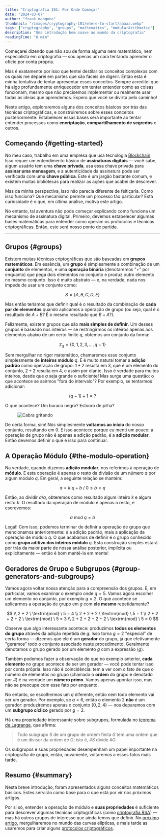 ```yaml
---
title: "Criptografia 101: Por Onde Começar"
date: "2024-03-07"
author: "frank-mangone"
thumbnail: "/images/cryptography-101/where-to-start/aaaaa.webp"
tags: ["cryptography", "groups", "mathematics", "modularArithmetic"]
description: "Uma introdução bem suave ao mundo da criptografia"
readingTime: "6 min"
---
```


Começarei dizendo que não sou de forma alguma nem matemático, nem especialista em criptografia — sou apenas um cara tentando aprender o ofício por conta própria.

Mas é exatamente por isso que tentei destilar os conceitos complexos com os quais me deparei em partes que são fáceis de digerir. Então esta é minha tentativa de tentar apresentar esses conceitos. Sempre acreditei que há algo profundamente enriquecedor em tentar entender como as coisas funcionam, mesmo que não precisemos implementar ou realmente usar todas as ideias que aprendemos. Espero que você se divirta pelo caminho!

Neste artigo, exploraremos alguns dos conceitos básicos por trás das técnicas criptográficas, e construiremos sobre esses conceitos posteriormente. Estabelecer essas bases será importante ao tentar entender processos como **encriptação**, **compartilhamento de segredos** e outros.

## Começando {#getting-started}

No meu caso, trabalho em uma empresa que usa tecnologia [Blockchain](/pt/blog/blockchain-101/how-it-all-began). Isso requer um entendimento básico de **assinaturas digitais** — você sabe, algum usuário tem uma **chave privada**, usa essa chave privada para **assinar uma mensagem**, e a autenticidade da assinatura pode ser verificada com uma **chave pública**. Este é um jargão bastante comum, e existem muitas bibliotecas para realizar as ações que acabei de descrever.

Mas da minha perspectiva, isso não parecia diferente de feitiçaria. Como isso funciona? Que mecanismo permite um processo tão particular? Esta curiosidade é o que, em última análise, motiva este artigo.

No entanto, tal aventura não pode começar explicando como funciona um mecanismo de assinatura digital. Primeiro, devemos estabelecer algumas bases matemáticas para entender como operam os protocolos e técnicas criptográficas. Então, este será nosso ponto de partida.

---

## Grupos {#groups}

Existem muitas técnicas criptográficas que são baseadas em **grupos matemáticos**. Em essência, um **grupo** é simplesmente a combinação de um **conjunto** de elementos, e uma **operação binária** (denotaremos "+" por enquanto) que pega dois elementos no conjunto e produz outro elemento no mesmo conjunto. Isso é muito abstrato — e, na verdade, nada nos impede de usar um conjunto como:

$$
S = \{A, B, C, D, E\}
$$

Mas então teríamos que definir qual é o resultado da combinação de **cada par de elementos** quando aplicamos a operação de grupo (ou seja, qual é o resultado de $A + B$? É o mesmo resultado que $B + A$?).

Felizmente, existem grupos que são **mais simples de definir**. Um desses grupos é baseado nos inteiros — se restringirmos os inteiros apenas aos elementos abaixo de um certo limite $q$, obtemos um conjunto da forma:

$$
\mathbb{Z}_q = \{0, 1, 2, 3, ..., q-1\}
$$

Sem mergulhar no rigor matemático, chamaremos esse conjunto simplesmente de **inteiros módulo** $q$. E é muito natural tomar a **adição padrão** como operação de grupo: $1 + 2$ resulta em $3$, que é um elemento do conjunto, $2 + 2$ resulta em $4$, e assim por diante. Isso é verdade para muitos inteiros, desde que $q$ seja grande o suficiente! Mas surge uma questão: o que acontece se sairmos "fora do intervalo"? Por exemplo, se tentarmos adicionar:

$$
(q-1) + 1 = ?
$$

O que acontece? Um buraco negro? Estouro de pilha?

<figure>
  <img 
    src="/images/cryptography-101/where-to-start/aaaaa.webp" 
    alt="Cabra gritando"
    title="Aaaaaaaaa!"
  />
</figure>

De certa forma, sim! Nós simplesmente **voltamos ao início** do nosso conjunto, resultando em $0$. E isso acontece porque eu menti um pouco: a operação de grupo não é apenas a adição padrão, é a **adição modular**. Então devemos definir o que é isso para continuar.

## A Operação Módulo {#the-modulo-operation}

Na verdade, quando dizemos **adição modular**, nos referimos à operação de **módulo**. E esta operação é apenas o resto da divisão de um número $a$ por algum módulo $q$. Em geral, a seguinte relação se mantém:

$$
a = k.q + b \ / \ 0 \leq b < q
$$

Então, ao dividir $a / q$, obteremos como resultado algum inteiro $k$ e algum resto $b$. O resultado da operação de módulo é apenas o resto, e escrevemos:

$$
a \ \textrm{mod} \ q = b
$$

Legal! Com isso, podemos terminar de definir a operação de grupo que mencionamos anteriormente: é a adição padrão, mais a aplicação da operação de módulo $q$. O que acabamos de definir é o grupo conhecido como **grupo aditivo dos inteiros módulo** $q$. Esta construção simples estará por trás da maior parte de nossa análise posterior, implícita ou explicitamente — então é bom mantê-la em mente!

## Geradores de Grupo e Subgrupos {#group-generators-and-subgroups}

Vamos agora voltar nossa atenção para a compreensão dos grupos. E, em particular, vamos examinar o exemplo onde $q = 5$. Vamos agora escolher um elemento no conjunto, por exemplo $g = 2$. O que acontece se aplicarmos a operação de grupo em $g$ com **ele mesmo** repetidamente?

$$
\\ 2 + 2 \ \textrm{mod} \ 5 = 4
\\ 2 + 2 + 2 \ \textrm{mod} \ 5 = 1
\\ 2 + 2 + 2 + 2 \ \textrm{mod} \ 5 = 3
\\ 2 + 2 + 2 + 2 + 2 \ \textrm{mod} \ 5 = 0
$$

Observe que algo interessante acontece: produzimos **todos os elementos do grupo** através da adição repetida de $g$. Isso torna $g = 2$ "especial" de certa forma — dizemos que ele é um **gerador** do grupo, já que efetivamente "geramos" todo o conjunto associado neste procedimento. Geralmente denotamos o grupo gerado por um elemento $g$ com a expressão $\langle g \rangle$.

Também podemos fazer a observação de que no exemplo anterior, **cada elemento** no grupo acontece de ser um gerador — você pode tentar isso por conta própria. Isso não é coincidência: tem a ver com o fato de que o número de elementos no grupo (chamado o **ordem** do grupo e denotado por $\#$) é na verdade um **número primo**. Vamos apenas apontar isso, mas não se preocupe com esse fato por enquanto.

No entanto, se escolhermos um $q$ diferente, então nem todo elemento vai ser um gerador. Por exemplo, se $q = 6$, então o elemento $2$ **não** é um gerador: produziremos apenas o conjunto $\{ 0, 2, 4 \}$ — nos deparamos com um **subgrupo cíclico** gerado por $g=2$.

Há uma propriedade interessante sobre subgrupos, formulada no [teorema de Lagrange](<https://en.wikipedia.org/wiki/Lagrange%27s_theorem_(group_theory)>), que afirma:

> Todo subgrupo $S$ de um grupo de ordem finita $G$ tem uma ordem que é um divisor da ordem de $G$; isto é, $\#S$ divide $\#G$.

Os subgrupos e suas propriedades desempenham um papel importante na criptografia de grupo, então, novamente, voltaremos a esses fatos mais tarde.

## Resumo {#summary}

Nesta breve introdução, foram apresentados alguns conceitos matemáticos básicos. Estes servirão como base para o que está por vir nos próximos artigos.

Por si só, entender a operação de módulo e **suas propriedades** é suficiente para descrever algumas técnicas criptográficas (como [criptografia RSA](/pt/blog/cryptography-101/asides-rsa-explained)) — mas há outros grupos de interesse que ainda temos que definir. No [próximo artigo](/pt/blog/cryptography-101/elliptic-curves-somewhat-demystified), mergulharemos no mundo das curvas elípticas, e mais tarde as usaremos para criar alguns [protocolos criptográficos](/pt/blog/cryptography-101/encryption-and-digital-signatures).
